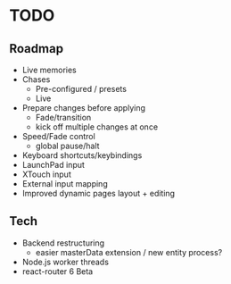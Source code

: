 # TODO

## Roadmap

- Live memories
- Chases
  - Pre-configured / presets
  - Live
- Prepare changes before applying
  - Fade/transition
  - kick off multiple changes at once
- Speed/Fade control
  - global pause/halt
- Keyboard shortcuts/keybindings
- LaunchPad input
- XTouch input
- External input mapping
- Improved dynamic pages layout + editing

## Tech

- Backend restructuring
  - easier masterData extension / new entity process?
- Node.js worker threads
- react-router 6 Beta
